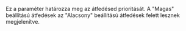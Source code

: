 Ez a paraméter határozza meg az átfedésed prioritását. A "Magas" beállítású átfedések az "Alacsony" beállítású átfedések felett lesznek megjelenítve.